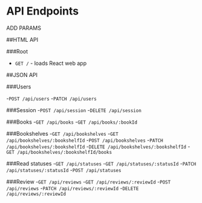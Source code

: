 # API Endpoints

ADD PARAMS

##HTML API

###Root
- `GET /` - loads React web app

##JSON API

###Users

-`POST /api/users`
-`PATCH /api/users`

###Session
-`POST /api/session`
-`DELETE /api/session`

###Books
-`GET /api/books`
-`GET /api/books/:bookId`

###Bookshelves
-`GET /api/bookshelves`
-`GET /api/bookshelves/:bookshelfId`
-`POST /api/bookshelves`
-`PATCH /api/bookshelves/:bookshelfId`
-`DELETE /api/bookshelves/:bookshelfId`
-`GET /api/bookshelves/:bookshelfId/books`

###Read statuses
-`GET /api/statuses`
-`GET /api/statuses/:statusId`
-`PATCH /api/statuses/:statusId`
-`POST /api/statuses`

###Review
-`GET /api/reviews`
-`GET /api/reviews/:reviewId`
-`POST /api/reviews`
-`PATCH /api/reviews/:reviewId`
-`DELETE /api/reviews/:reviewId`
